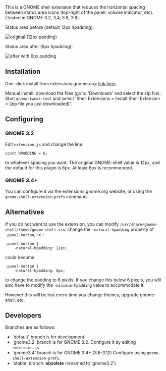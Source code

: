 This is a GNOME shell extension that reduces the horizontal spacing between status area icons (top-right of the panel: volume indicator, etc). (Tested in GNOME 3.2, 3.4, 3.6, 3.8).

Status area before (default 12px hpadding):

![original (12px padding)](https://bytebucket.org/mathematicalcoffee/status-area-horizontal-spacing-gnome-shell-extension/raw/default/status_area_original.png)

Status area after (6px hpadding):

![after with 6px padding](https://bytebucket.org/mathematicalcoffee/status-area-horizontal-spacing-gnome-shell-extension/raw/default/status_area_6px.png)

## Installation
One-click install from extensions.gnome.org: [link here](https://extensions.gnome.org/extension/355/status-area-horizontal-spacing/).

Manual install: download the files (go to 'Downloads' and select the zip file).
Start `gnome-tweak-tool` and select 'Shell Extensions > Install Shell Extension > (zip file you just downloaded)'. 

## Configuring
### GNOME 3.2
Edit `extension.js` and change the line:

    const HPADDING = 6;

to whatever spacing you want. The original GNOME-shell value is 12px, and the default for this plugin is 6px.
At least 6px is recommended.

### GNOME 3.4+
You can configure it via the extensions.gnome.org website, or using the `gnome-shell-extension-prefs` command.

## Alternatives
If you do not want to use the extension, you can modify `/usr/share/gnome-shell/theme/gnome-shell.css`: change the `-natural-hpadding` property of `.panel-button`, i.e.:

    .panel-button {
        -natural-hpadding: 12px;

could become

    .panel-button {
        -natural-hpadding: 6px;

to change the padding to 6 pixels. If you change this below 6 pixels, you will also have to modify the `-minimum-hpadding` value to accommodate it.

However this will be lost every time you change themes, upgrade gnome-shell, etc.

## Developers

Branches are as follows:

* 'default' branch is for development.
* 'gnome3.2' branch is for GNOME 3.2. Configure it by editing `extension.js`.
* 'gnome3.4' branch is for GNOME 3.4+ (3.6-3.12) Configure using `gnome-shell-extension-prefs`.
* 'stable' branch: **obsolete** (renamed to 'gnome3.2').


